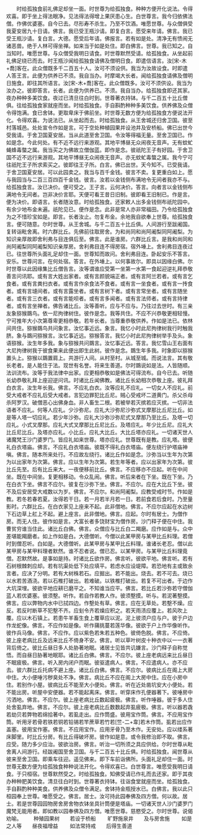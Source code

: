 <!-- { "loadSidebar": true } -->
　　时给孤独食前礼佛足却坐一面。时世尊为给孤独食。种种方便开化说法。令得欢喜。即于坐上得法眼净。见法得法得增上果厌患心生。白世尊言。我今归依佛法僧。作佛优婆塞。自今已去。尽形寿不杀生。乃至不饮酒。唯愿世尊。与众僧俱受我夏安居九十日请。佛言。我已受王瓶沙请。即复白言。愿受来年请。佛言。我已受王瓶沙请。复白言。大德。愿受后年请。佛报言。若有如是处。清净无有愦闹无诸恶兽。绝于人林可得坐禅。如来当于如是处住。即白佛言。世尊。我已知之。自当知时。唯愿世尊。与众僧受我明日请食。时世尊默然受请。给孤独食。从坐起前礼佛足绕已而去。时王瓶沙闻给孤独食请佛及僧明日食。即遣信语言。汝[宋-木+喬]客在。此众僧既多千二百五十人。汝可不须设供。我当为汝故设食。时即遣人答王言。此便为供养已不须。我自当办。时摩竭大长者。闻给孤独食请佛及僧明日施食。即往其所语言。汝[宋-木+喬]客在。此众僧既多。汝可不须供设。我当为汝办之。彼即答言。长者。此便为供养已。不须。我自当办。给孤独食即还其家。夜办种种多美饮食。夜过已清旦往白时到。世尊著衣持钵。与千二百五十比丘僧俱。往给孤独食家就座而坐。时给孤独食。手自斟酌种种多美饮食。供养佛及众僧令得饱满。食已舍钵。更取卑床于佛前坐。时世尊无数方便为给孤独食方便说法开化。令得欢喜。为说法已。从坐起而去。时给孤独食。从王舍城还归舍卫国。彼至村落城邑。处处宣令作如是言。可于空处种植园果并设池井及安桥船。佛已出世今受我请。于舍卫国夏安居。当从此道至舍卫国。令汝等得福无量。至舍卫国已。作如是念。今此何处。有不近不远行来游观。其地平博昼无众闹夜无音声。无有蚊虻蝇蜂毒螫之属。我当买之为佛故立僧伽蓝。即作是念。彼祇陀王子有好园。于舍卫国不近不远行来游观。其地平博昼无众闹夜无音声。亦无蚊虻毒螫之属。我今宁可往祇陀王子所求索买之。彼即往王子所。白言。佛已出世。天今知不。已受我请。于舍卫国夏安居。可以此园卖之。我当与百千金钱。彼言不卖。复更重白如上。愿与我园当与二百三百四百千金钱。彼言。汝若以金钱侧布满地令无间者我亦不与。给孤独食言。汝已决价。便可受之。王子言。云何决价。答言。向者言以金钱侧布满地令无间者。岂非决价言耶。天便可看王昔日旧制。彼即看王旧制已。作是言。便为决价。即语言。长者随汝意。时给孤独食。还家敕人出多金钱侧布祇陀园中。有余少地布金未遍。祇陀见已。便作是念。此非是常人亦非常福田。乃令给孤独食为之不惜珍宝如是。即言。长者汝止。勿复布金。余地我自欲奉上世尊。给孤独食言。便可随意。尔时世尊。从王舍城。与千二百五十比丘俱。人间游行至跋阇国。复转诣毗舍离。时六群比丘。先佛前往取房舍。为和尚同和尚阿阇梨同阿阇梨。为知识亲厚故即舍利弗与目连俱后至。佛言。此是谁房。六群比丘言。是我和尚同和尚阿阇梨同阿阇梨知识亲厚房。舍利弗目连不得房宿。宿外埵上。舍利弗目连夜过已。往世尊所头面礼足却住一面。世尊知而故问。舍利弗目连。卧起安乐不答言。安乐。世尊问言。在何处宿。答言。在外埵上。以何事故尔。即具以因缘白佛。尔时世尊以此因缘集比丘僧告言。汝等谓谁应受第一坐第一水第一食起迎逆礼拜恭敬善言问讯耶。或有言大姓出家者。或有言颜貌端正者。或有言阿兰若者。或有言乞食者。或有言粪扫衣者。或有言作余食法不食者。或有言一坐食者。或有言一抟食者。或有言塳间者。或有言露坐者。或有言树下者。或有言常坐者。或有言随坐者。或有言三衣者。或有言能呗者。或有言多闻者。或有言法师者。或有言持律者。或有言坐禅者。佛告诸比丘。汝等善听。应与不应与。乃往过去世时。有三亲友象猕猴鵽鸟。依一尼拘律树住。彼作是念。我等共住。不应不兴恭敬更相轻慢。宁可推年大小次第尊卑更相恭敬。若年长者。当尊重恭敬供养。作如是法已。依林间共住。猕猴鵽鸟共问象言。汝忆事近远。象言。我忆小时此尼拘律树我行时触我脐。象与鵽问猕猴言。汝忆事近远。猕猴答言。我忆小时此尼拘律树举手及头。象语猕猴。汝生年多我。象与猕猴共问鵽言。汝忆事近远。答言。我忆雪山王右面有大尼拘律树我于彼食果来此便出即生此树。彼作是念。鵽生年多我。时象即以猕猴置头上。猕猴以鵽置肩上。共游行人间。从村至村。从城至城。而说法言。其有敬长老者。是人能住于法。现世有名誉。将来生善道。尔时鵽说如是法。人皆随顺。法训流布。汝等于我法律中出家。应更相恭敬如是佛法可得流布。自今已去。听随长幼恭敬礼拜上座迎逆问讯。时诸比丘闻佛教。诸比丘长幼相次恭敬上座。彼礼拜白衣言。汝生年长我。佛言。不应礼白衣。汝等应礼不应礼。一切女人不应礼。前受大戒者不应礼后受大戒者。言犯边罪犯比丘尼。贼心受戒坏二道黄门。杀父杀母杀阿罗汉。破僧恶心出佛身血。非人畜生二根。若被举若灭摈若应灭摈。一切非法语者不应礼。何等人应礼。少沙弥尼。应礼大沙弥尼沙弥式叉摩那比丘尼比丘。如是等人塔一切应礼。若少年沙弥。应礼大沙弥沙弥尼式叉摩那乃至比丘。及塔一切应礼。小式叉摩那。应礼大式叉摩那比丘尼比丘。及塔应礼。年少比丘尼。应礼大比丘尼比丘。及塔亦应礼。小比丘。应礼大比丘。大比丘塔亦应礼。一切诸天世人诸魔梵王沙门婆罗门。皆应礼如来世尊。塔亦应礼。世尊既有是教。应礼塔。彼便礼白衣塔庙。佛言。不应礼白衣塔庙。彼既不得礼白衣塔庙。便左绕行护塔庙神嗔。佛言。随本所来处行。不应故左绕行。诸比丘作如是念。沙弥当以生年为次第为以出家年为次第。佛言。应以生年为次第。若生年等者。应以出家年为次第。彼比丘先至。后有比丘来大。一夜便移前比丘。佛言。不应移亦不应起。听在中间坐。既在中间坐。复更相移动。令众乱闹。佛言。听后来者在下坐。既在下坐。乃在白衣下坐。佛言不应尔。彼复在沙弥下坐。佛言。不应尔。应在大比丘下坐。彼不及后安居受大戒数以为岁。佛言。不应尔。和尚阿阇梨。应教受戒时节。作如是教。若冬若春若夏。汝得若干日。若一月若半月若一日。若前食若后食时。乃至量影时。六群比丘。在白衣家见上座来不起。此非僧地。佛言。不应尔应起在水边树下石边草上舡上不起。避上座言。此非僧地。佛言。应起。尔时有居士。为僧作房。而无人住。彼作如是言。大富长者多饶财宝为僧作房。沙门释子便在中住。我曹贫穷谁当住此。诸比丘白佛。佛言。众僧应与比丘白二羯磨。应作如是与。众中差堪能羯磨者。如上作如是白。大德僧听。今僧以此某甲房与某甲比丘料理。若僧时到僧忍听。白如是。大德僧听。此某甲房与某甲比丘料理。谁诸长老忍。僧以此某甲房与某甲料理者默然。谁不忍者说。僧已忍。以某甲房。与某甲比丘料理竟僧。忍默然故。是事如是持。时诸比丘欲作房。佛言听。彼欲平地。佛言听。若有石树根棘刺应却。若有坑渠处低下处应填平。若虑水应设堤障。若恐地有主或致余言者。应决了分明。若有大树株若石。应掘出。若不能出。烧去。若不可去。烧已以水若苦酒浇。若以石椎打破出。若难破。以铁椎打破出。若复不可出者。于边作大坑深埋。彼欲平地应耕已磨平之。不知谁当应平。佛言。若比丘若沙弥若守僧伽蓝人若优婆塞。彼须墼。听作。若自作若教人作。彼须墼摸。听与。若泥著墼摸。佛言。应以弊物内水中已拭四边。作墼处有草。佛言。应在无草处。若墼不燥。应反。若反时断草不犯墼不齐。应刬令齐若燥应积之。若天雨渍应覆上。若风吹上覆。应以木石镇上。若患牛羊畜生食上覆草应以泥。泥上彼须户应与户。彼于户边作龙蛇像。佛言。不应作如是像。听作蒱挑蔓若莲华像。彼欲于户上作华像听作。彼作兵马像。佛言。不应作。应以紫色若朱若五种色。彼倚色脱。佛言。不应倚。彼上座老病比丘及远来比丘不倚身不安。佛言。听以草叶树皮十种衣中以一一衣著背后倚之。彼比丘昼日多人处胁著地眠。诸居士见皆共讥嫌言。沙门释子自称觉悟。而自昼日胁著地眠耶。诸比丘白佛。佛言。不应尔。彼上座老病远来比丘昼日不眠疲极。佛言。听入房内闭户而眠。彼驱遣病人。佛言。不应遣病人。亦不应去。彼六群比丘托病不避上座。诸比丘白佛。佛言。不应尔。彼病比丘在阁上大房中住。大小便唾污秽臭处不净。佛言。病比丘不应在阁上大房中住。应在小房中住。若别作小屋。彼病比丘不能至大小便处。佛言。听在近处凿坑安大小便处。若不能出房。听屋中安便器。若不能起离床。佛言。听穿床作孔便器著下。彼唾房中污洒地。佛言。不应尔。彼上座老病比丘数起疲极。佛言。听作唾器。彼于多人住处舍虱弃地。佛言。不应尔。彼上座老病比丘数数起弃虱疲极。佛言。听以器若毳若劫贝若弊物若绵拾著中。若虱走出。应作筒盛。彼用宝作筒。佛言。不应用宝作筒。听用牙若骨若铁若铜若铅锡若竿蔗草若竹若[竺-二+韋]若木作筒。虱若出应作盖塞。彼用宝作塞。佛言。不应用宝作。应用牙骨乃至木作。无安处。应以缕系著床脚里。时比丘分房。有比丘得破坏房。彼作如是意。或令我修治即不取。佛言。应受。随力多少应治。彼欲治房。佛言。听治一切所须之具应供给。尔时世尊从毗舍离人间游行。经跋阇国至舍卫国。与千二百五十比丘俱。时给孤独食。闻世尊从彼来至舍卫国。即乘车往迎。遥见佛来。即下车前诣佛所。头面礼足却住一面。时世尊无数方便为给孤独食种种说法开化。令得欢喜已。白世尊言。唯愿受我明日请食。于只桓宿。世尊默然受之。时给孤独食。知佛受请已作礼而去还家。即于其夜办种种肥美饮食。清旦往白时到。世尊著衣持钵。往诣食堂就座而坐。给孤独食。手自斟酌种种美食。供养佛及众僧令满足。舍钵持金瓶授水已。白佛言。我以此只桓园奉上世尊。唯愿受之。佛言。居士。汝可持此园奉佛及四方僧。何以故。居士。若是世尊园园物房舍房舍物衣钵坐具针筒便是塔庙。一切诸天世人沙门婆罗门魔梵无能用者。即如教以园奉佛及四方僧。唯愿世尊。慈愍受之。尔时世尊。说偈劝喻。
　　种殖园果树　　若设于桥船
　　旷野施泉井　　及与房舍施
　　如是之人等　　昼夜福增益
　　如法常持戒　　后得生善道

